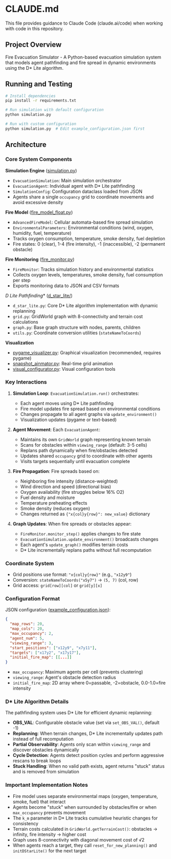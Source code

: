 # CLAUDE.md

This file provides guidance to Claude Code (claude.ai/code) when working with code in this repository.

## Project Overview

Fire Evacuation Simulator - A Python-based evacuation simulation system that models agent pathfinding and fire spread in dynamic environments using the D* Lite algorithm.

## Running and Testing

```bash
# Install dependencies
pip install -r requirements.txt

# Run simulation with default configuration
python simulation.py

# Run with custom configuration
python simulation.py  # Edit example_configuration.json first
```

## Architecture

### Core System Components

**Simulation Engine** ([simulation.py](simulation.py))
- `EvacuationSimulation`: Main simulation orchestrator
- `EvacuationAgent`: Individual agent with D* Lite pathfinding
- `SimulationConfig`: Configuration dataclass loaded from JSON
- Agents share a single `occupancy` grid to coordinate movements and avoid excessive density

**Fire Model** ([fire_model_float.py](fire_model_float.py))
- `AdvancedFireModel`: Cellular automata-based fire spread simulation
- `EnvironmentalParameters`: Environmental conditions (wind, oxygen, humidity, fuel, temperature)
- Tracks oxygen consumption, temperature, smoke density, fuel depletion
- Fire states: 0 (clear), 1-4 (fire intensity), -1 (inaccessible), -2 (permanent obstacle)

**Fire Monitoring** ([fire_monitor.py](fire_monitor.py))
- `FireMonitor`: Tracks simulation history and environmental statistics
- Collects oxygen levels, temperatures, smoke density, fuel consumption per step
- Exports monitoring data to JSON and CSV formats

**D* Lite Pathfinding** ([d_star_lite/](d_star_lite/))
- `d_star_lite.py`: Core D* Lite algorithm implementation with dynamic replanning
- `grid.py`: GridWorld graph with 8-connectivity and terrain cost calculations
- `graph.py`: Base graph structure with nodes, parents, children
- `utils.py`: Coordinate conversion utilities (`stateNameToCoords`)

**Visualization**
- [pygame_visualizer.py](pygame_visualizer.py): Graphical visualization (recommended, requires pygame)
- [snapshot_ainmator.py](snapshot_ainmator.py): Real-time grid animation
- [visual_configurator.py](visual_configurator.py): Visual configuration tools

### Key Interactions

1. **Simulation Loop**: `EvacuationSimulation.run()` orchestrates:
   - Each agent moves using D* Lite pathfinding
   - Fire model updates fire spread based on environmental conditions
   - Changes propagate to all agent graphs via `update_environment()`
   - Visualization updates (pygame or text-based)

2. **Agent Movement**: Each `EvacuationAgent`:
   - Maintains its own `GridWorld` graph representing known terrain
   - Scans for obstacles within `viewing_range` (default: 3-5 cells)
   - Replans path dynamically when fire/obstacles detected
   - Updates shared `occupancy` grid to coordinate with other agents
   - Visits targets sequentially until evacuation complete

3. **Fire Propagation**: Fire spreads based on:
   - Neighboring fire intensity (distance-weighted)
   - Wind direction and speed (directional bias)
   - Oxygen availability (fire struggles below 16% O2)
   - Fuel density and moisture
   - Temperature preheating effects
   - Smoke density (reduces oxygen)
   - Changes returned as `{"x{col}y{row}": new_value}` dictionary

4. **Graph Updates**: When fire spreads or obstacles appear:
   - `FireMonitor.monitor_step()` applies changes to fire state
   - `EvacuationSimulation.update_environment()` broadcasts changes
   - Each agent's `update_graph()` modifies terrain costs
   - D* Lite incrementally replans paths without full recomputation

### Coordinate System

- Grid positions use format: `"x{col}y{row}"` (e.g., `"x12y9"`)
- Conversion: `stateNameToCoords("x5y7")` → `(5, 7)` (col, row)
- Grid access: `grid[row][col]` or `grid[y][x]`

### Configuration Format

JSON configuration ([example_configuration.json](example_configuration.json)):
```json
{
  "map_rows": 20,
  "map_cols": 20,
  "max_occupancy": 2,
  "agent_num": 5,
  "viewing_range": 3,
  "start_positions": ["x12y9", "x7y11"],
  "targets": ["x17y2", "x17y17"],
  "initial_fire_map": [[...]]
}
```

- `max_occupancy`: Maximum agents per cell (prevents clustering)
- `viewing_range`: Agent's obstacle detection radius
- `initial_fire_map`: 2D array where 0=passable, -2=obstacle, 0.0-1.0=fire intensity

### D* Lite Algorithm Details

The pathfinding system uses D* Lite for efficient dynamic replanning:

- **OBS_VAL**: Configurable obstacle value (set via `set_OBS_VAL()`, default -1)
- **Replanning**: When terrain changes, D* Lite incrementally updates path instead of full recomputation
- **Partial Observability**: Agents only scan within `viewing_range` and discover obstacles dynamically
- **Cycle Detection**: Agents detect position cycles and perform aggressive rescans to break loops
- **Stuck Handling**: When no valid path exists, agent returns "stuck" status and is removed from simulation

### Important Implementation Notes

- Fire model uses separate environmental maps (oxygen, temperature, smoke, fuel) that interact
- Agents become "stuck" when surrounded by obstacles/fire or when `max_occupancy` prevents movement
- The `k_m` parameter in D* Lite tracks cumulative heuristic changes for consistency
- Terrain costs calculated in `GridWorld.getTerrainCost()`: obstacles → infinity, fire intensity → higher cost
- Graph uses 8-connectivity with diagonal movement cost of √2
- When agents reach a target, they call `reset_for_new_planning()` and `initDStarLite()` for the next target
